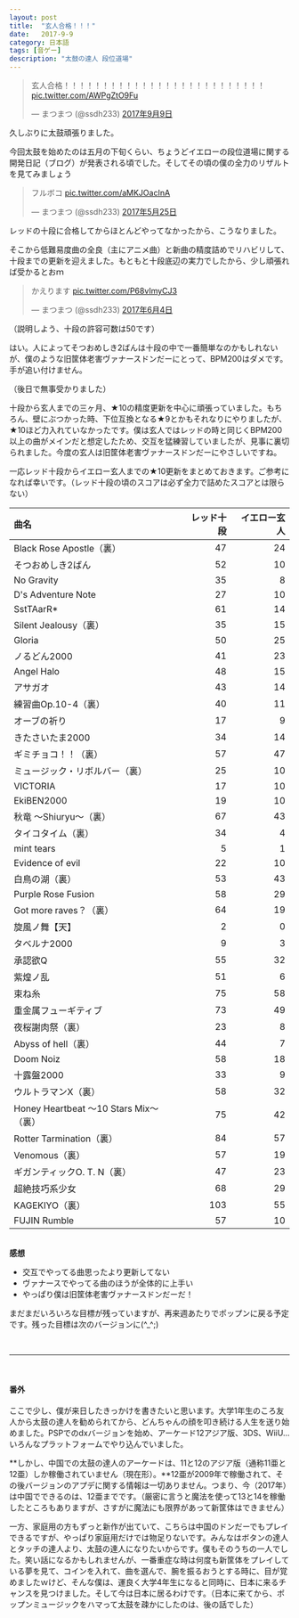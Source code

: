 ```yaml
---
layout: post
title:  "玄人合格！！！"
date:   2017-9-9
category: 日本語
tags: [音ゲー]
description: "太鼓の達人 段位道場"
---
```


<blockquote class="twitter-tweet" data-lang="ja"><p lang="ja" dir="ltr">玄人合格！！！！！！！！！！！！！！！！！！！！！！！！！！ <a href="https://t.co/AWPgZtO9Fu">pic.twitter.com/AWPgZtO9Fu</a></p>&mdash; まつまつ (@ssdh233) <a href="https://twitter.com/ssdh233/status/906473206084546560">2017年9月9日</a></blockquote>
<script async src="//platform.twitter.com/widgets.js" charset="utf-8"></script>

久しぶりに太鼓頑張りました。

今回太鼓を始めたのは五月の下旬くらい、ちょうどイエローの段位道場に関する開発日記（ブログ）が発表される頃でした。そしてその頃の僕の全力のリザルトを見てみましょう

<blockquote class="twitter-tweet" data-lang="ja"><p lang="ja" dir="ltr">フルボコ <a href="https://t.co/aMKJOacInA">pic.twitter.com/aMKJOacInA</a></p>&mdash; まつまつ (@ssdh233) <a href="https://twitter.com/ssdh233/status/867735787516731393">2017年5月25日</a></blockquote>
<script async src="//platform.twitter.com/widgets.js" charset="utf-8"></script>

レッドの十段に合格してからほとんどやってなかったから、こうなりました。

そこから低難易度曲の全良（主にアニメ曲）と新曲の精度詰めでリハビリして、十段までの更新を迎えました。もともと十段底辺の実力でしたから、少し頑張れば受かるとおｍ

<blockquote class="twitter-tweet" data-lang="ja"><p lang="ja" dir="ltr">かえります <a href="https://t.co/P68vImyCJ3">pic.twitter.com/P68vImyCJ3</a></p>&mdash; まつまつ (@ssdh233) <a href="https://twitter.com/ssdh233/status/871343966532157441">2017年6月4日</a></blockquote>
<script async src="//platform.twitter.com/widgets.js" charset="utf-8"></script>
（説明しよう、十段の許容可数は50です）

はい。人によってそつおめしき2ばんは十段の中で一番簡単なのかもしれないが、僕のような旧筐体老害ヴァナースドンだーにとって、BPM200はダメです。手が追い付けません。

（後日で無事受かりました）

十段から玄人までの三ヶ月、★10の精度更新を中心に頑張っていました。もちろん、壁にぶつかった時、下位互換となる★9とかもそれなりにやりましたが、★10ほど力入れていなかったです。僕は玄人ではレッドの時と同じくBPM200以上の曲がメインだと想定したため、交互を猛練習していましたが、見事に裏切られました。今度の玄人は旧筐体老害ヴァナースドンだーにやさしいですね。

一応レッド十段からイエロー玄人までの★10更新をまとめておきます。ご参考になれば幸いです。（レッド十段の頃のスコアは必ず全力で詰めたスコアとは限らない）

| 曲名 |レッド十段|イエロー玄人|
|:--- | ---:| ---:|
|Black Rose Apostle（裏）  |47|24|
|そつおめしき2ばん|52|10|
|No Gravity|35|8|
|D's Adventure Note |27|10|
|SstTAarR*|61|14|
|Silent Jealousy（裏） |35|15|
|Gloria|50|25|
|ノるどん2000|41|23|
|Angel Halo|48|15|
|アサガオ|43|14|
|練習曲Op.10-4（裏）|40|11|
|オーブの祈り|17|9|
|きたさいたま2000|34|14|
|ギミチョコ！！（裏）|57|47|
|ミュージック・リボルバー（裏）|25|10|
|VICTORIA|17|10|
|EkiBEN2000|19|10|
|秋竜 ～Shiuryu～（裏）|67|43|
|タイコタイム（裏）|34|4|
|mint tears|5|1
|Evidence of evil|22|10|
|白鳥の湖（裏）|53|43|
|Purple Rose Fusion|58|29|
|Got more raves？（裏）|64|19|
|旋風ノ舞【天】|2|0|
|タベルナ2000|9|3|
|承認欲Q|55|32|
|紫煌ノ乱|51|6|
|束ね糸|75|58|
|重金属フューギティブ|73|49|
|夜桜謝肉祭（裏）|23|8|
|Abyss of hell（裏）|44|7|
|Doom Noiz|58|18|
|十露盤2000|33|9|
|ウルトラマンX（裏）|58|32|
|Honey Heartbeat ～10 Stars Mix～（裏）|75|42|
|Rotter Tarmination（裏）|84|57|
|Venomous（裏）|57|19|
|ギガンティックO. T. N（裏）|47|23|
|超絶技巧系少女|68|29|
|KAGEKIYO（裏）|103|55|
|FUJIN Rumble|57|10|

<br/>
<b>感想</b>

* 交互でやってる曲思ったより更新してない
* ヴァナースでやってる曲のほうが全体的に上手い
* やっぱり僕は旧筐体老害ヴァナースドンだーだ！

まだまだいろいろな目標が残っていますが、再来週あたりでポップンに戻る予定です。残った目標は次のバージョンに(^_^;)

<br />
<hr />
<br />

#### 番外

ここで少し、僕が来日したきっかけを書きたいと思います。大学1年生のころ友人から太鼓の達人を勧められてから、どんちゃんの顔を叩き続ける人生を送り始めました。PSPでのdxバージョンを始め、アーケード12アジア版、3DS、WiiU...いろんなプラットフォームでやり込んでいました。

**しかし、中国での太鼓の達人のアーケードは、11と12のアジア版（通称11亜と12亜）しか稼働されていません（現在形）。**12亜が2009年で稼働されて、その後バージョンのアプデに関する情報は一切ありません。つまり、今（2017年）は中国でできるのは、12亜までです。（厳密に言うと魔法を使って13と14を稼働したところもありますが、さすがに魔法にも限界があって新筐体はできません）

一方、家庭用の方もずっと新作が出ていて、こちらは中国のドンだーでもプレイできるですが、やっぱり家庭用だけでは物足りないです。みんなはボタンの達人とタッチの達人より、太鼓の達人になりたいからです。僕もそのうちの一人でした。笑い話になるかもしれませんが、一番重症な時は何度も新筐体をプレイしている夢を見て、コインを入れて、曲を選んで、腕を振るおうとする時に、目が覚めましたｗけど、そんな僕は、運良く大学4年生になると同時に、日本に来るチャンスを見つけました。そして今は日本に居るわけです。（日本に来てから、ポップンミュージックをハマって太鼓を疎かにしたのは、後の話でした）